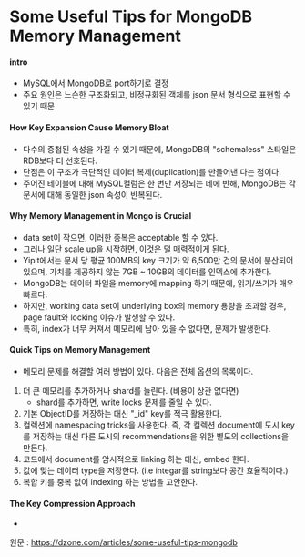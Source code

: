 # Some Useful Tips for MongoDB Memory Management

#### intro

- MySQL에서 MongoDB로 port하기로 결정
- 주요 원인은 느슨한 구조화되고, 비정규화된 객체를 json 문서 형식으로 표현할 수 있기 때문

#### How Key Expansion Cause Memory Bloat

- 다수의 중첩된 속성을 가질 수 있기 때문에, MongoDB의 "schemaless" 스타일은 RDB보다 더 선호된다.
- 단점은 이 구조가 극단적인 데이터 복제(duplication)를 만들어낸 다는 점이다.
- 주어진 테이블에 대해 MySQL컬럼은 한 번만 저장되는 데에 반해, MongoDB는 각 문서에 대해 동일한 json 속성이 반복된다.


#### Why Memory Management in Mongo is Crucial

- data set이 작으면, 이러한 중복은 acceptable 할 수 있다.
- 그러나 일단 scale up을 시작하면, 이것은 덜 매력적이게 된다.
- Yipit에서는 문서 당 평균 100MB의 key 크기가 약 6,500만 건의 문서에 분산되어 있으며, 가치를 제공하지 않는 7GB ~ 10GB의 데이터를 인덱스에 추가한다.
- MongoDB는 데이터 파일을 memory에 mapping 하기 때문에, 읽기/쓰기가 매우 빠르다.
- 하지만, working data set이 underlying box의 memory 용량을 초과할 경우, page fault와 locking 이슈가 발생할 수 있다.
- 특히, index가 너무 커져서 메모리에 남아 있을 수 없다면, 문제가 발생한다.


#### Quick Tips on Memory Management

- 메모리 문제를 해결할 여러 방법이 있다. 다음은 전체 옵션의 목록이다.

1. 더 큰 메모리를 추가하거나 shard를 늘린다. (비용이 상관 없다면)
    - shard를 추가하면, write locks 문제를 줄일 수 있다.
2. 기본 ObjectID를 저장하는 대신 "\_id" key를 적극 활용한다.
3. 컬렉션에 namespacing tricks을 사용한다. 즉, 각 컬렉션 document에 도시 key를 저장하는 대신 다른 도시의 recommendations을 위한 별도의 collections을 만든다.
4. 코드에서 document를 암시적으로 linking 하는 대신, embed 한다.
5. 값에 맞는 데이터 type을 저장한다. (i.e integar를 string보다 공간 효율적이다.)
6. 복합 키를 중복 없이 indexing 하는 방법을 고안한다.


#### The Key Compression Approach

-

원문 : https://dzone.com/articles/some-useful-tips-mongodb
